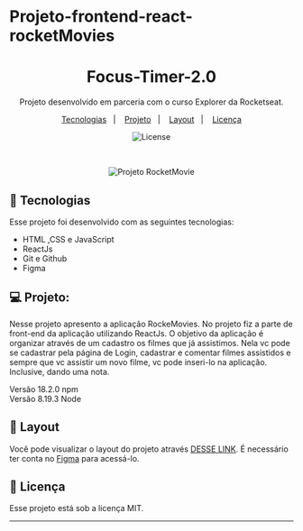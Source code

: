 # Projeto-frontend-react-rocketMovies

<h1 align="center"> Focus-Timer-2.0 </h1>

<p align="center">
Projeto desenvolvido em parceria com o curso Explorer da Rocketseat.
</p>

<p align="center">
  <a href="#-tecnologias">Tecnologias</a>&nbsp;&nbsp;&nbsp;|&nbsp;&nbsp;&nbsp;
  <a href="#-projeto">Projeto</a>&nbsp;&nbsp;&nbsp;|&nbsp;&nbsp;&nbsp;
  <a href="#-layout">Layout</a>&nbsp;&nbsp;&nbsp;|&nbsp;&nbsp;&nbsp;
  <a href="#memo-licença">Licença</a>
</p>

<p align="center">
  <img alt="License" src="https://img.shields.io/static/v1?label=license&message=MIT&color=49AA26&labelColor=000000">
</p>

<br>

<p align="center">
  <img alt="Projeto RocketMovie" src="https://raw.githubusercontent.com/gist/Fabiano2022/24d825d12b85e2ae560a3e4831bd21c8/raw/140b534143ef660ceaa90ee3fbd80c13a446bf6e/Projeto%20Rockemovies%20com%20react.svg">
</p>

## 🚀 Tecnologias

Esse projeto foi desenvolvido com as seguintes tecnologias:

- HTML ,CSS e JavaScript
- ReactJs
- Git e Github
- Figma


## 💻 Projeto:

Nesse projeto apresento a aplicação RockeMovies. No projeto fiz a parte de front-end da aplicação utilizando ReactJs. O objetivo da aplicação é organizar através de um cadastro os filmes que já assistimos. Nela vc pode se cadastrar pela página de Login, cadastrar e comentar filmes assistidos e sempre que vc assistir um novo filme, vc pode inseri-lo na aplicação. Inclusive, dando uma nota.

Versão 18.2.0 npm <br>
Versão 8.19.3 Node





## 🔖 Layout

Você pode visualizar o layout do projeto através [DESSE LINK](https://www.figma.com/file/t7BYdUGEhPzljD1TQxhY22/RocketMovies-(Copy)?type=design&node-id=8-438&mode=design&t=UsQ4y2fSz2vgnqEE-0). É necessário ter conta no [Figma](https://figma.com) para acessá-lo.

## :memo: Licença

Esse projeto está sob a licença MIT.

---



